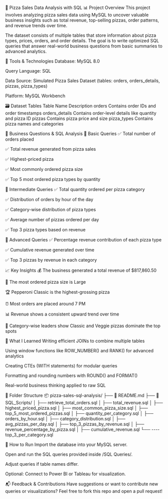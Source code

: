 🍕 Pizza Sales Data Analysis with SQL
📊 Project Overview
This project involves analyzing pizza sales data using MySQL to uncover valuable business insights such as total revenue, top-selling pizzas, order patterns, and revenue trends over time.

The dataset consists of multiple tables that store information about pizza types, prices, orders, and order details. The goal is to write optimized SQL queries that answer real-world business questions from basic summaries to advanced analytics.

🧰 Tools & Technologies
Database: MySQL 8.0

Query Language: SQL

Data Source: Simulated Pizza Sales Dataset (tables: orders, orders_details, pizzas, pizza_types)

Platform: MySQL Workbench

🗃️ Dataset Tables
Table Name	Description
orders	Contains order IDs and order timestamps
orders_details	Contains order-level details like quantity and pizza ID
pizzas	Contains pizza price and size
pizza_types	Contains pizza names and categories

📌 Business Questions & SQL Analysis
🔹 Basic Queries
✅ Total number of orders placed

✅ Total revenue generated from pizza sales

✅ Highest-priced pizza

✅ Most commonly ordered pizza size

✅ Top 5 most ordered pizza types by quantity

🔸 Intermediate Queries
✅ Total quantity ordered per pizza category

✅ Distribution of orders by hour of the day

✅ Category-wise distribution of pizza types

✅ Average number of pizzas ordered per day

✅ Top 3 pizza types based on revenue

🔺 Advanced Queries
✅ Percentage revenue contribution of each pizza type

✅ Cumulative revenue generated over time

✅ Top 3 pizzas by revenue in each category

📈 Key Insights
💰 The business generated a total revenue of $817,860.50

🍕 The most ordered pizza size is Large

🏆 Pepperoni Classic is the highest-grossing pizza

⏰ Most orders are placed around 7 PM

📊 Revenue shows a consistent upward trend over time

🥇 Category-wise leaders show Classic and Veggie pizzas dominate the top spots

🧠 What I Learned
Writing efficient JOINs to combine multiple tables

Using window functions like ROW_NUMBER() and RANK() for advanced analytics

Creating CTEs (WITH statements) for modular queries

Formatting and rounding numbers with ROUND() and FORMAT()

Real-world business thinking applied to raw SQL

📂 Folder Structure
📦 pizza-sales-sql-analysis/
├── 📄 README.md
├── 📁 SQL_Scripts/
│   ├── retrieve_total_orders.sql
│   ├── total_revenue.sql
│   ├── highest_priced_pizza.sql
│   ├── most_common_pizza_size.sql
│   ├── top_5_most_ordered_pizzas.sql
│   ├── quantity_per_category.sql
│   ├── orders_by_hour.sql
│   ├── category_distribution.sql
│   ├── avg_pizzas_per_day.sql
│   ├── top_3_pizzas_by_revenue.sql
│   ├── revenue_percentage_by_pizza.sql
│   ├── cumulative_revenue.sql
└── ----top_3_per_category.sql

🚀 How to Run
Import the database into your MySQL server.

Open and run the SQL queries provided inside /SQL Queries/.

Adjust queries if table names differ.

Optional: Connect to Power BI or Tableau for visualization.

📬 Feedback & Contributions
Have suggestions or want to contribute new queries or visualizations? Feel free to fork this repo and open a pull request!

